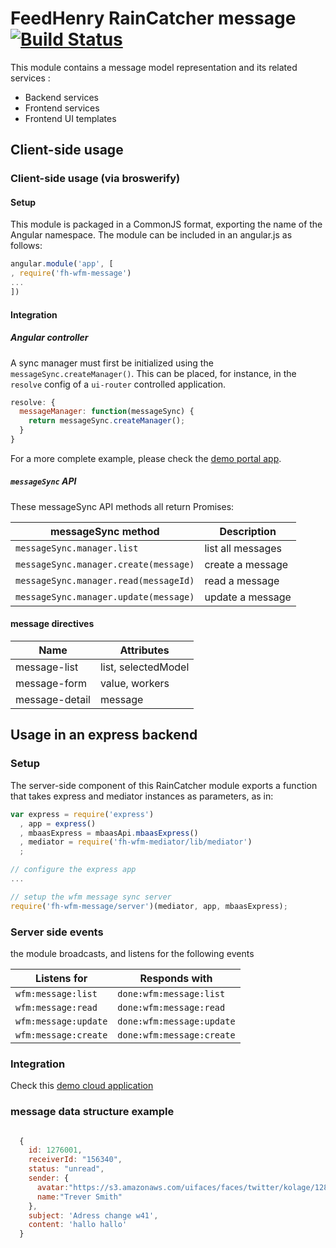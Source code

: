 # FeedHenry RainCatcher message [![Build Status](https://travis-ci.org/feedhenry-raincatcher/raincatcher-message.png)](https://travis-ci.org/feedhenry-raincatcher/raincatcher-message)

This module contains a message model representation and its related services :
- Backend services
- Frontend services
- Frontend UI templates

## Client-side usage

### Client-side usage (via broswerify)

#### Setup
This module is packaged in a CommonJS format, exporting the name of the Angular namespace.  The module can be included in an angular.js as follows:

```javascript
angular.module('app', [
, require('fh-wfm-message')
...
])
```

#### Integration

##### Angular controller
A sync manager must first be initialized using the `messageSync.createManager()`.  This can be placed, for instance, in the `resolve` config of a `ui-router` controlled application.

```javascript
resolve: {
  messageManager: function(messageSync) {
    return messageSync.createManager();
  }
}
```
For a more complete example, please check the [demo portal app](https://github.com/feedhenry-raincatcher/raincatcher-demo-portal/blob/master/src/app/main.js).


##### `messageSync` API
These messageSync API methods all return Promises:

| messageSync method | Description |
| -------------------- | ----------- |
| `messageSync.manager.list` | list all messages |
| `messageSync.manager.create(message)` | create a message |
| `messageSync.manager.read(messageId)` | read a message |
| `messageSync.manager.update(message)` | update a message |

#### message directives

| Name | Attributes |
| ---- | ----------- |
| message-list | list, selectedModel |
| message-form | value, workers |
| message-detail | message |

## Usage in an express backend

### Setup
The server-side component of this RainCatcher module exports a function that takes express and mediator instances as parameters, as in:

```javascript
var express = require('express')
  , app = express()
  , mbaasExpress = mbaasApi.mbaasExpress()
  , mediator = require('fh-wfm-mediator/lib/mediator')
  ;

// configure the express app
...

// setup the wfm message sync server
require('fh-wfm-message/server')(mediator, app, mbaasExpress);

```

### Server side events
the module broadcasts, and listens for the following events

| Listens for | Responds with |
| ----------- | ------------- |
| `wfm:message:list` | `done:wfm:message:list` |
| `wfm:message:read` | `done:wfm:message:read` |
| `wfm:message:update` | `done:wfm:message:update` |
| `wfm:message:create` | `done:wfm:message:create` |

### Integration

Check this [demo cloud application](https://github.com/feedhenry-raincatcher/raincatcher-demo-cloud/blob/master/lib/app/message.js)

### message data structure example

```javascript

  {
    id: 1276001,
    receiverId: "156340",
    status: "unread",
    sender: {
      avatar:"https://s3.amazonaws.com/uifaces/faces/twitter/kolage/128.jpg",
      name:"Trever Smith"
    },
    subject: 'Adress change w41',
    content: 'hallo hallo'
  }

```
